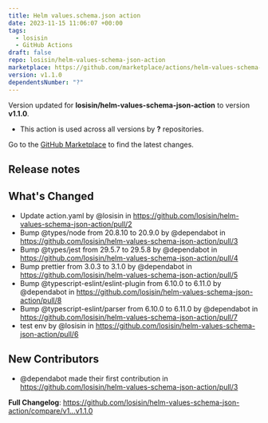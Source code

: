 ```yaml
---
title: Helm values.schema.json action
date: 2023-11-15 11:06:07 +00:00
tags:
  - losisin
  - GitHub Actions
draft: false
repo: losisin/helm-values-schema-json-action
marketplace: https://github.com/marketplace/actions/helm-values-schema-json-action
version: v1.1.0
dependentsNumber: "?"
---
```



Version updated for **losisin/helm-values-schema-json-action** to version **v1.1.0**.
- This action is used across all versions by **?** repositories.

Go to the [GitHub Marketplace](https://github.com/marketplace/actions/helm-values-schema-json-action) to find the latest changes.

## Release notes

## What's Changed
* Update action.yaml by @losisin in https://github.com/losisin/helm-values-schema-json-action/pull/2
* Bump @types/node from 20.8.10 to 20.9.0 by @dependabot in https://github.com/losisin/helm-values-schema-json-action/pull/3
* Bump @types/jest from 29.5.7 to 29.5.8 by @dependabot in https://github.com/losisin/helm-values-schema-json-action/pull/4
* Bump prettier from 3.0.3 to 3.1.0 by @dependabot in https://github.com/losisin/helm-values-schema-json-action/pull/5
* Bump @typescript-eslint/eslint-plugin from 6.10.0 to 6.11.0 by @dependabot in https://github.com/losisin/helm-values-schema-json-action/pull/8
* Bump @typescript-eslint/parser from 6.10.0 to 6.11.0 by @dependabot in https://github.com/losisin/helm-values-schema-json-action/pull/7
* test env by @losisin in https://github.com/losisin/helm-values-schema-json-action/pull/6

## New Contributors
* @dependabot made their first contribution in https://github.com/losisin/helm-values-schema-json-action/pull/3

**Full Changelog**: https://github.com/losisin/helm-values-schema-json-action/compare/v1...v1.1.0
